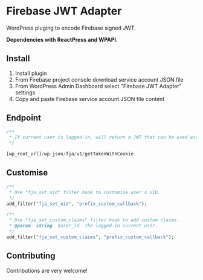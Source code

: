 # Firebase JWT Adapter

WordPress pluging to encode Firebase signed JWT.

**Dependencies with ReactPress and WPAPI.**

## Install

1. Install plugin
2. From Firebase project console download service account JSON file
3. From WordPress Admin Dashboard select "Firebase JWT Adapter" settings
4. Copy and paste Firebase service account JSON file content

## Endpoint

```php
/**
 * If current user is logged-in, will return a JWT that can be used with Firebase services.
 */

[wp_root_url]/wp-json/fja/v1/getTokenWithCookie
```

## Customise

```php
/**
 * Use "fja_set_uid" filter hook to customise user's UID.
 */
add_filter("fja_set_uid", "prefix_custom_callback");

/**
 * Use "fja_set_custom_claims" filter hook to add custom claims.
 * @param  string  $user_id  The logged-in current user.
 */
add_filter("fja_set_custom_claims", "prefix_custom_callback");
```

## Contributing

Contributions are very welcome!
